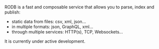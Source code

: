 RODB is a fast and composable service that allows you to parse, index and publish:
- static data from files: csv, xml, json...
- in multiple formats: json, GraphQL, xml...
- through multiple services: HTTP(s), TCP, Websockets...

It is currently under active development.
